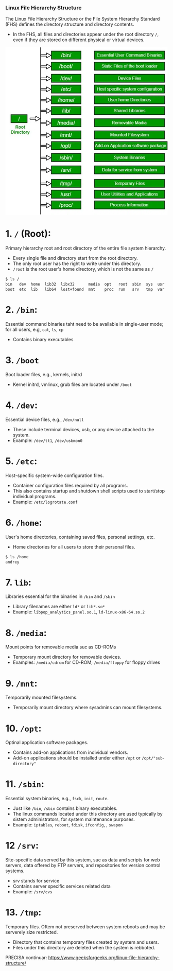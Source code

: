 ### Linux File Hierarchy Structure

The Linux File Hierarchy Structure or the File System Hierarchy Standard (FHS) defines the directory structure and directory contents.

- In the FHS, all files and directories appear under the root directory `/`, even if they are stored on different physical or virtual devices.
  

![Alt text](fhs.png) 


# 1. `/` (Root):
Primary hierarchy root and root directory of the entire file system hierarchy.
- Every single file and directory start from the root directory.
- The only root user has the right to write under this directory.
- `/root` is the root user's home directory, which is not the same as `/`

```
$ ls /
bin   dev  home  lib32  libx32      media  opt   root  sbin  sys  usr
boot  etc  lib   lib64  lost+found  mnt    proc  run   srv   tmp  var
```


# 2. `/bin`:
Essential command binaries taht need to be available in single-user mode; for all users, e.g, `cat`, `ls`, `cp`
- Contains binary executables

# 3. `/boot`
Boot loader files, e.g., kernels, initrd
- Kernel initrd, vmlinux, grub files are located under `/boot`
  

# 4. `/dev`:
Essential device files, e.g., `/dev/null`
- These include terminal devices, usb, or any device attached to the system.
- Example: `/dev/tt1`, `/dev/usbmon0`

# 5. `/etc`:
Host-specific system-wide configuration files.
- Container configuration files required by all programs.
- This also contains startup and shutdown shell scripts used to start/stop individual programs.
- Example: `/etc/logrotate.conf`

# 6. `/home`:
User's home directories, containing saved files, personal settings, etc.
- Home directories for all users to store their personal files.

```
$ ls /home
andrey
```

# 7. `lib`:
Libraries essential for the binaries in `/bin` and `/sbin`
- Library filenames are either `ld*` or `lib*.so*`
- Example: `libpop_analytics_panel.so.1`, `ld-linux-x86-64.so.2`

# 8. `/media`:
Mount points for removable media suc as CD-ROMs
- Temporary mount directory for removable devices.
- Examples: `/media/cdrom` for CD-ROM; `/media/floppy` for floppy drives

# 9. `/mnt`:
Temporarily mounted filesystems.
- Temporarily mount directory where sysadmins can mount filesystems.


# 10. `/opt`:
Optinal application software packages.
- Contains add-on applications from individual vendors.
- Add-on applications should be installed under either `/opt` or `/opt/"sub-directory"`
  
# 11. `/sbin`:
Essential system binaries, e.g., `fsck`, `init`, `route`.
- Just like `/bin`, `/sbin` contains binary executables.
- The linux commands located under this directory are used typically by sistem administrators, for system maintenance purposes.
- Example: `iptables`, `reboot`, `fdisk`, `ifconfig`, , `swapon`

# 12 `/srv`:
Site-specific data served by this system, suc as data and scripts for web servers, data offered by FTP servers, and repositories for version control systems.
- srv stands for service
- Contains server specific services related data
- Example: `/srv/cvs`

# 13. `/tmp`:
Temporary files. Oftem not preserved between system reboots and may be serverely size restricted.
- Directory that contains temporary files created by system and users.
- Files under this directory are deleted when the system is rebboted.




PRECISA continuar:
https://www.geeksforgeeks.org/linux-file-hierarchy-structure/